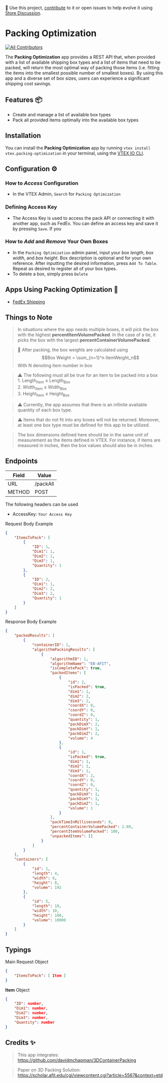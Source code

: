 📢 Use this project, [contribute](https://github.com/vtex-apps/packing-optimization) to it or open issues to help evolve it using [Store Discussion](https://github.com/vtex-apps/store-discussion).
# Packing Optimization
<!-- DOCS-IGNORE:start -->
<!-- ALL-CONTRIBUTORS-BADGE:START - Do not remove or modify this section -->
[![All Contributors](https://img.shields.io/badge/all_contributors-0-orange.svg?style=flat-square)](#contributors-)
<!-- ALL-CONTRIBUTORS-BADGE:END -->
<!-- DOCS-IGNORE:end -->

The **Packing Optimization** app provides a REST API that, when provided with a list of available shipping box types and a list of items that need to be packed, will return the most optimal way of packing those items (i.e. fitting the items into the smallest possible number of smallest boxes). By using this app and a diverse set of box sizes, users can experience a significant shipping cost savings.
## Features 📦
- Create and manage a list of available box types
- Pack all provided items optimally into the available box types

## Installation
You can install the **Packing Optimization** app by running `vtex install vtex.packing-optimization` in your terminal, using the [VTEX IO CLI](https://developers.vtex.com/vtex-developer-docs/docs/vtex-io-documentation-vtex-io-cli-installation-and-command-reference).

## Configuration ⚙️
### How to *Access* Configuration
- In the VTEX Admin, `Search` for `Packing Optimization`
### Defining Access Key
- The Access Key is used to access the pack API or connecting it with another app, such as FedEx. You can define an access key and save it by pressing `Save`. If you 
### How to *Add* and *Remove* Your Own Boxes
- In the `Packing Optimization` admin panel, input your *box length*, *box width*, and *box height*. Box description is optional and for your own reference. After inputting the desired information, press `Add To Table`. Repeat as desired to register all of your box types.
- To delete a box, simply press `Delete`

## Apps Using Packing Optimization 🚚
- [FedEx Shipping](https://github.com/vtex-apps/fedex-shipping)

## Things to Note

> In situations where the app needs multiple boxes, it will pick the box with the highest **percentItemVolumePacked**. In the case of a tie, it picks the box with the largest **percentContainerVolumePacked**.

> 🧮 After packing, the box weights are calculated using $$Box Weight = \sum_{n=1}^n ItemWeight_n$$ With N denoting item number in box

> ⚠️ The following must all be true for an item to be packed into a box \
    1. Length<sub>Item</sub> ≤ Length<sub>Box</sub> \
    2. Width<sub>Item</sub> ≤ Width<sub>Box</sub> \
    3. Height<sub>Item</sub> ≤ Height<sub>Box</sub> 

> ⚠️ Currently, the app assumes that there is an infinite available quantity of each box type.

> ⚠️ Items that do not fit into any boxes will not be returned. Moreover, at least one box type must be defined for this app to be utilized.

> The box dimensions defined here should be in the same unit of measurement as the items defined in VTEX. For instance, if items are measured in inches, then the box values should also be in inches.


## Endpoints
| Field | Value |
| --- | ---|
|URL|/packAll|
|METHOD|POST|

The following headers can be used
- AccessKey: `Your Access Key`

Request Body Example
```json
{
    "ItemsToPack": [
        {
            "ID": 1,
            "Dim1": 1,
            "Dim2": 1,
            "Dim3": 1,
            "Quantity": 1
        },
        {
            "ID": 2,
            "Dim1": 1,
            "Dim2": 2,
            "Dim3": 2,
            "Quantity": 1
        }
    ]
}
```

Response Body Example
```json
{
    "packedResults": [
        {
            "containerID": 1,
            "algorithmPackingResults": [
                {
                    "algorithmID": 1,
                    "algorithmName": "EB-AFIT",
                    "isCompletePack": true,
                    "packedItems": [
                        {
                            "id": 2,
                            "isPacked": true,
                            "dim1": 1,
                            "dim2": 2,
                            "dim3": 2,
                            "coordX": 0,
                            "coordY": 0,
                            "coordZ": 0,
                            "quantity": 1,
                            "packDimX": 2,
                            "packDimY": 1,
                            "packDimZ": 2,
                            "volume": 4
                        },
                        {
                            "id": 1,
                            "isPacked": true,
                            "dim1": 1,
                            "dim2": 1,
                            "dim3": 1,
                            "coordX": 2,
                            "coordY": 0,
                            "coordZ": 0,
                            "quantity": 1,
                            "packDimX": 1,
                            "packDimY": 1,
                            "packDimZ": 1,
                            "volume": 1
                        }
                    ],
                    "packTimeInMilliseconds": 0,
                    "percentContainerVolumePacked": 2.60,
                    "percentItemVolumePacked": 100,
                    "unpackedItems": []
                }
            ]
        }
    ],
    "containers": [
        {
            "id": 1,
            "length": 4,
            "width": 6,
            "height": 8,
            "volume": 192
        },
        {
            "id": 5,
            "length": 10,
            "width": 10,
            "height": 100,
            "volume": 10000
        }
    ]
}

```

## Typings

Main Request Object
```json
{
    "ItemsToPack": [ Item ]
}
```

**Item** Object
```json
{
    "ID": number,
    "Dim1": number,
    "Dim2": number,
    "Dim3": number,
    "Quantity": number
}
```

## Credits ✨
> This app integrates: https://github.com/davidmchapman/3DContainerPacking
 
> Paper on 3D Packing Solution: https://scholar.afit.edu/cgi/viewcontent.cgi?article=5567&context=etd